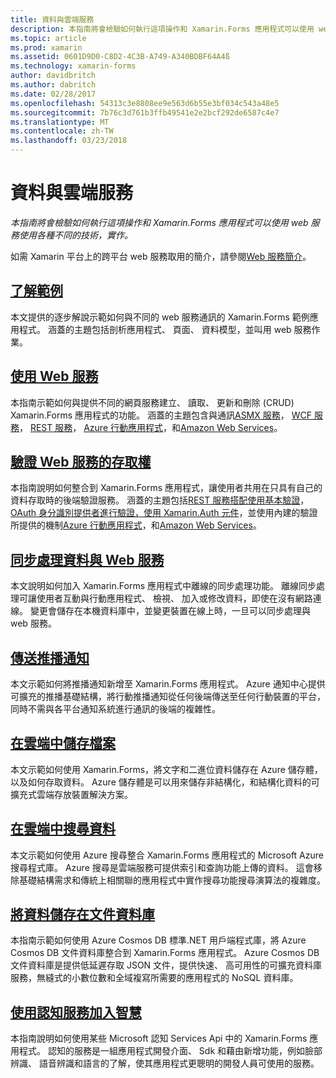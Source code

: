 ```yaml
---
title: 資料與雲端服務
description: 本指南將會檢驗如何執行這項操作和 Xamarin.Forms 應用程式可以使用 web 服務使用各種不同的技術，實作。
ms.topic: article
ms.prod: xamarin
ms.assetid: 0601D9D0-C8D2-4C3B-A749-A340BDBF64A4ß
ms.technology: xamarin-forms
author: davidbritch
ms.author: dabritch
ms.date: 02/28/2017
ms.openlocfilehash: 54313c3e8808ee9e563d6b55e3bf034c543a48e5
ms.sourcegitcommit: 7b76c3d761b3ffb49541e2e2bcf292de6587c4e7
ms.translationtype: MT
ms.contentlocale: zh-TW
ms.lasthandoff: 03/23/2018
---
```

# <a name="data--cloud-services"></a>資料與雲端服務

_本指南將會檢驗如何執行這項操作和 Xamarin.Forms 應用程式可以使用 web 服務使用各種不同的技術，實作。_

如需 Xamarin 平台上的跨平台 web 服務取用的簡介，請參閱[Web 服務簡介](~/cross-platform/data-cloud/web-services/index.md)。

## <a name="understanding-the-samplexamarin-formsdata-cloudwalkthroughmd"></a>[了解範例](~/xamarin-forms/data-cloud/walkthrough.md)

本文提供的逐步解說示範如何與不同的 web 服務通訊的 Xamarin.Forms 範例應用程式。 涵蓋的主題包括剖析應用程式、 頁面、 資料模型，並叫用 web 服務作業。

## <a name="consuming-web-servicesxamarin-formsdata-cloudconsumingindexmd"></a>[使用 Web 服務](~/xamarin-forms/data-cloud/consuming/index.md)

本指南示範如何與提供不同的網頁服務建立、 讀取、 更新和刪除 (CRUD) Xamarin.Forms 應用程式的功能。 涵蓋的主題包含與通訊[ASMX 服務](consuming/asmx.md)， [WCF 服務](consuming/wcf.md)， [REST 服務](consuming/rest.md)， [Azure 行動應用程式](consuming/azure.md)，和[Amazon Web Services](consuming/aws.md)。

## <a name="authenticating-access-to-web-servicesxamarin-formsdata-cloudauthenticationindexmd"></a>[驗證 Web 服務的存取權](~/xamarin-forms/data-cloud/authentication/index.md)

本指南說明如何整合到 Xamarin.Forms 應用程式，讓使用者共用在只具有自己的資料存取時的後端驗證服務。 涵蓋的主題包括[REST 服務搭配使用基本驗證](authentication/rest.md)， [OAuth 身分識別提供者進行驗證，使用 Xamarin.Auth 元件](authentication/oauth.md)，並使用內建的驗證所提供的機制[Azure 行動應用程式](authentication/azure.md)，和[Amazon Web Services](authentication/aws.md)。

## <a name="synchronizing-data-with-web-servicessyncindexmd"></a>[同步處理資料與 Web 服務](sync/index.md)

本文說明如何加入 Xamarin.Forms 應用程式中離線的同步處理功能。 離線同步處理可讓使用者互動與行動應用程式、 檢視、 加入或修改資料，即使在沒有網路連線。 變更會儲存在本機資料庫中，並變更裝置在線上時，一旦可以同步處理與 web 服務。

## <a name="sending-push-notificationspush-notificationsindexmd"></a>[傳送推播通知](push-notifications/index.md)

本文示範如何將推播通知新增至 Xamarin.Forms 應用程式。 Azure 通知中心提供可擴充的推播基礎結構，將行動推播通知從任何後端傳送至任何行動裝置的平台，同時不需與各平台通知系統進行通訊的後端的複雜性。

## <a name="storing-files-in-the-cloudstorageindexmd"></a>[在雲端中儲存檔案](storage/index.md)

本文示範如何使用 Xamarin.Forms，將文字和二進位資料儲存在 Azure 儲存體，以及如何存取資料。 Azure 儲存體是可以用來儲存非結構化，和結構化資料的可擴充式雲端存放裝置解決方案。

## <a name="searching-data-in-the-cloudsearchindexmd"></a>[在雲端中搜尋資料](search/index.md)

本文示範如何使用 Azure 搜尋整合 Xamarin.Forms 應用程式的 Microsoft Azure 搜尋程式庫。 Azure 搜尋是雲端服務可提供索引和查詢功能上傳的資料。 這會移除基礎結構需求和傳統上相關聯的應用程式中實作搜尋功能搜尋演算法的複雜度。

## <a name="storing-data-in-a-document-databasecosmosdbindexmd"></a>[將資料儲存在文件資料庫](cosmosdb/index.md)

本指南示範如何使用 Azure Cosmos DB 標準.NET 用戶端程式庫，將 Azure Cosmos DB 文件資料庫整合到 Xamarin.Forms 應用程式。 Azure Cosmos DB 文件資料庫是提供低延遲存取 JSON 文件，提供快速、 高可用性的可擴充資料庫服務，無縫式的小數位數和全域複寫所需要的應用程式的 NoSQL 資料庫。

## <a name="adding-intelligence-with-cognitive-servicescognitive-servicesindexmd"></a>[使用認知服務加入智慧](cognitive-services/index.md)

本指南說明如何使用某些 Microsoft 認知 Services Api 中的 Xamarin.Forms 應用程式。 認知的服務是一組應用程式開發介面、 Sdk 和藉由新增功能，例如臉部辨識、 語音辨識和語言的了解，使其應用程式更聰明的開發人員可使用的服務。
